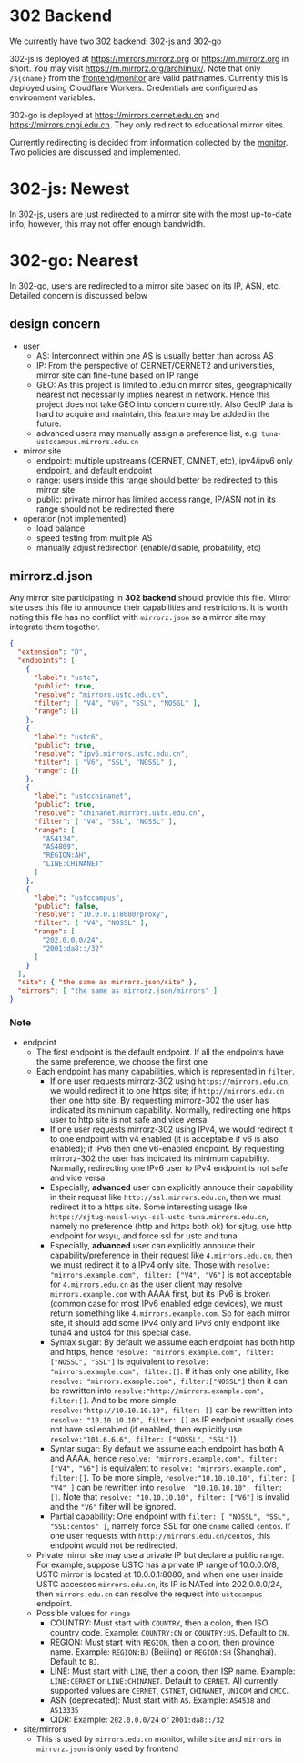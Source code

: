 # 302 Backend

We currently have two 302 backend: 302-js and 302-go

302-js is deployed at <https://mirrors.mirrorz.org> or <https://m.mirrorz.org> in short. You may visit <https://m.mirrorz.org/archlinux/>. Note that only `/${cname}` from the [frontend](https://mirrorz.org/list)/[monitor](https://mirrorz.org/monitor) are valid pathnames. Currently this is deployed using Cloudflare Workers. Credentials are configured as environment variables.

302-go is deployed at <https://mirrors.cernet.edu.cn> and <https://mirrors.cngi.edu.cn>. They only redirect to educational mirror sites.

Currently redirecting is decided from information collected by the [monitor](https://github.com/mirrorz-org/mirrorz-monitor). Two policies are discussed and implemented.

# 302-js: Newest

In 302-js, users are just redirected to a mirror site with the most up-to-date info; however, this may not offer enough bandwidth.

# 302-go: Nearest

In 302-go, users are redirected to a mirror site based on its IP, ASN, etc. Detailed concern is discussed below

## design concern

* user
  - AS: Interconnect within one AS is usually better than across AS
  - IP: From the perspective of CERNET/CERNET2 and universities, mirror site can fine-tune based on IP range
  - GEO: As this project is limited to .edu.cn mirror sites, geographically nearest not necessarily implies nearest in network. Hence this project does not take GEO into concern currently. Also GeoIP data is hard to acquire and maintain, this feature may be added in the future.
  - advanced users may manually assign a preference list, e.g. `tuna-ustccampus.mirrors.edu.cn`
* mirror site
  - endpoint: multiple upstreams (CERNET, CMNET, etc), ipv4/ipv6 only endpoint, and default endpoint
  - range: users inside this range should better be redirected to this mirror site
  - public: private mirror has limited access range, IP/ASN not in its range should not be redirected there
* operator (not implemented)
  - load balance
  - speed testing from multiple AS
  - manually adjust redirection (enable/disable, probability, etc)

## mirrorz.d.json

Any mirror site participating in **302 backend** should provide this file. Mirror site uses this file to announce their capabilities and restrictions. It is worth noting this file has no conflict with `mirrorz.json` so a mirror site may integrate them together.

```json
{
  "extension": "D",
  "endpoints": [
    {
      "label": "ustc",
      "public": true,
      "resolve": "mirrors.ustc.edu.cn",
      "filter": [ "V4", "V6", "SSL", "NOSSL" ],
      "range": []
    },
    {
      "label": "ustc6",
      "public": true,
      "resolve": "ipv6.mirrors.ustc.edu.cn",
      "filter": [ "V6", "SSL", "NOSSL" ],
      "range": []
    },
    {
      "label": "ustcchinanet",
      "public": true,
      "resolve": "chinanet.mirrors.ustc.edu.cn",
      "filter": [ "V4", "SSL", "NOSSL" ],
      "range": [
        "AS4134",
        "AS4809",
        "REGION:AH",
        "LINE:CHINANET"
      ]
    },
    {
      "label": "ustccampus",
      "public": false,
      "resolve": "10.0.0.1:8080/proxy",
      "filter": [ "V4", "NOSSL" ],
      "range": [
        "202.0.0.0/24",
        "2001:da8::/32"
      ]
    }
  ],
  "site": { "the same as mirrorz.json/site" },
  "mirrors": [ "the same as mirrorz.json/mirrors" ]
}
```

### Note

* endpoint
  - The first endpoint is the default endpoint. If all the endpoints have the same preference, we choose the first one
  - Each endpoint has many capabilities, which is represented in `filter`.
    + If one user requests mirrorz-302 using `https://mirrors.edu.cn`, we would redirect it to one https site; if `http://mirrors.edu.cn` then one http site. By requesting mirrorz-302 the user has indicated its minimum capability. Normally, redirecting one https user to http site is not safe and vice versa.
    + If one user requests mirrorz-302 using IPv4, we would redirect it to one endpoint with v4 enabled (it is acceptable if v6 is also enabled); if IPv6 then one v6-enabled endpoint. By requesting mirrorz-302 the user has indicated its minimum capability. Normally, redirecting one IPv6 user to IPv4 endpoint is not safe and vice versa.
    + Especially, **advanced** user can explicitly annouce their capability in their request like `http://ssl.mirrors.edu.cn`, then we must redirect it to a https site. Some interesting usage like `https://sjtug-nossl-wsyu-ssl-ustc-tuna.mirrors.edu.cn`, namely no preference (http and https both ok) for sjtug, use http endpoint for wsyu, and force ssl for ustc and tuna.
    + Especially, **advanced** user can explicitly annouce their capability/preference in their request like `4.mirrors.edu.cn`, then we must redirect it to a IPv4 only site. Those with `resolve: "mirrors.example.com", filter: ["V4", "V6"]` is not acceptable for `4.mirrors.edu.cn` as the user client may resolve `mirrors.example.com` with AAAA first, but its IPv6 is broken (common case for most IPv6 enabled edge devices), we must return something like `4.mirrors.example.com`. So for each mirror site, it should add some IPv4 only and IPv6 only endpoint like tuna4 and ustc4 for this special case.
    + Syntax sugar: By default we assume each endpoint has both http and https, hence `resolve: "mirrors.example.com", filter:["NOSSL", "SSL"]` is equivalent to `resolve: "mirrors.example.com", filter:[]`. If it has only one ability, like `resolve: "mirrors.example.com", filter:["NOSSL"]` then it can be rewritten into `resolve:"http://mirrors.example.com", filter:[]`. And to be more simple, `resolve:"http://10.10.10.10", filter: []` can be rewritten into `resolve: "10.10.10.10", filter: []` as IP endpoint usually does not have ssl enabled (if enabled, then explicitly use `resolve:"101.6.6.6", filter: ["NOSSL", "SSL"]`).
    + Syntar sugar: By default we assume each endpoint has both A and AAAA, hence `resolve: "mirrors.example.com", filter:["V4", "V6"]` is equivalent to `resolve: "mirrors.example.com", filter:[]`. To be more simple, `resolve:"10.10.10.10", filter: [ "V4" ]` can be rewritten into `resolve: "10.10.10.10", filter: []`. Note that `resolve: "10.10.10.10", filter: ["V6"]` is invalid and the `"V6"` filter will be ignored.
    + Partial capability: One endpoint with `filter: [ "NOSSL", "SSL", "SSL:centos" ]`, namely force SSL for one `cname` called `centos`. If one user requests with `http://mirrors.edu.cn/centos`, this endpoint would not be redirected.
  - Private mirror site may use a private IP but declare a public range. For example, suppose USTC has a private IP range of 10.0.0.0/8, USTC mirror is located at 10.0.0.1:8080, and when one user inside USTC accesses `mirrors.edu.cn`, its IP is NATed into 202.0.0.0/24, then `mirrors.edu.cn` can resolve the request into `ustccampus` endpoint.
  - Possible values for `range`
    + COUNTRY: Must start with `COUNTRY`, then a colon, then ISO country code. Example: `COUNTRY:CN` or `COUNTRY:US`. Default to `CN`.
    + REGION: Must start with `REGION`, then a colon, then province name. Example: `REGION:BJ` (Beijing) or `REGION:SH` (Shanghai). Default to `BJ`.
    + LINE: Must start with `LINE`, then a colon, then ISP name. Example: `LINE:CERNET` or `LINE:CHINANET`. Default to `CERNET`. All currently supported values are `CERNET`, `CSTNET`, `CHINANET`, `UNICOM` and `CMCC`.
    + ASN (deprecated): Must start with `AS`. Example: `AS4538` and `AS13335`
    + CIDR: Example: `202.0.0.0/24` or `2001:da8::/32`
* site/mirrors
  - This is used by `mirrors.edu.cn` monitor, while `site` and `mirrors` in `mirrorz.json` is only used by frontend
